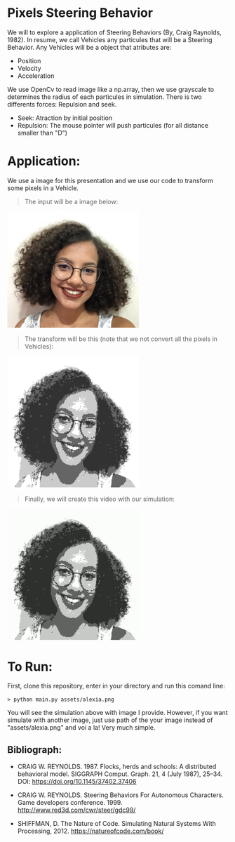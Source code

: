 # Pixels Steering Behavior

We will to explore a application of Steering Behaviors (By, Craig Raynolds, 1982). In resume, we call Vehicles any particules that will be a Steering Behavior. Any Vehicles will be a object that atributes are:

- Position
- Velocity
- Acceleration 

We use OpenCv to read image like a np.array, then we use grayscale to determines the radius of each particules in simulation. There is two differents forces: Repulsion and seek. 

- Seek: Atraction by initial position
- Repulsion: The mouse pointer will push particules (for all distance smaller than "D")

# Application:

We use a image for this presentation and we use our code to transform some pixels in a Vehicle. 

> The input will be a image below:
<img src="assets/alexia.png" alt="The most beatiful girl I ever met" width="300"/>

<!-- ![The most beatiful girl I ever met](assets/alexia.png) -->


> The transform will be this (note that we not convert all the pixels in Vehicles):
<img src="output/00001_screenshot.png" alt="Input" width="300"/>
<!-- ![Input](output/00001_screenshot.png) -->

> Finally, we will create this video with our simulation:
<img src="alexia_steer.gif" alt="Results" width="300"/>
<!-- ![Results](alexia_steer.gif) -->

# To Run:

First, clone this repository, enter in your directory and run this comand line:

```terminal
> python main.py assets/alexia.png
```

You will see the simulation above with image I provide. However, if you want simulate with another image, just use path of the your image instead of "assets/alexia.png" and voi a la! Very much simple.



## Bibliograph:

- CRAIG W. REYNOLDS. 1987. Flocks, herds and schools: A distributed behavioral model. SIGGRAPH Comput. Graph. 21, 4 (July 1987), 25–34. DOI: https://doi.org/10.1145/37402.37406

- CRAIG W. REYNOLDS. Steering Behaviors For Autonomous Characters. Game developers conference. 1999. http://www.red3d.com/cwr/steer/gdc99/

- SHIFFMAN, D. The Nature of Code. Simulating Natural Systems With Processing, 2012. https://natureofcode.com/book/


